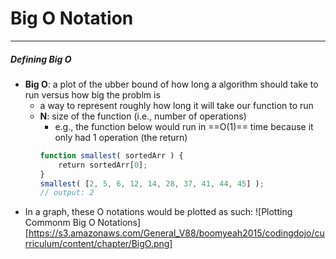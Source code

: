 # Big O Notation
---
##### Defining Big O
- **Big O**: a plot of the ubber bound of how long a algorithm should take to run versus how big the problm is
	- a way to represent roughly how long it will take our function to run
	- **N**: size of the function (i.e., number of operations)
		- e.g., the function below would run in ==O(1)== time because it only had 1 operation (the return)
		```js
		function smallest( sortedArr ) {
		    return sortedArr[0];
		}
		smallest( [2, 5, 6, 12, 14, 28, 37, 41, 44, 45] );
		// output: 2
		```
- In a graph, these O notations would be plotted as such:
	![Plotting Commonm Big O Notations][https://s3.amazonaws.com/General_V88/boomyeah2015/codingdojo/curriculum/content/chapter/BigO.png] 